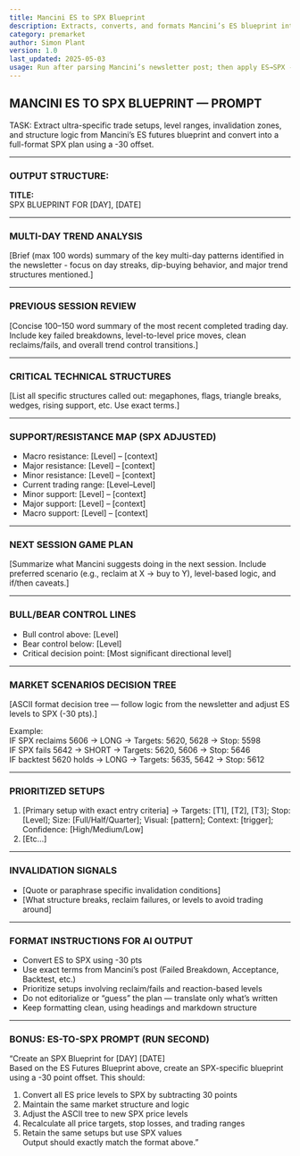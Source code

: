 ```yaml
---
title: Mancini ES to SPX Blueprint
description: Extracts, converts, and formats Mancini’s ES blueprint into an actionable SPX trading plan
category: premarket
author: Simon Plant
version: 1.0
last_updated: 2025-05-03
usage: Run after parsing Mancini’s newsletter post; then apply ES→SPX -30 conversion and structure as shown
---
```


## MANCINI ES TO SPX BLUEPRINT — PROMPT

TASK:
Extract ultra-specific trade setups, level ranges, invalidation zones, and structure logic from Mancini’s ES futures blueprint and convert into a full-format SPX plan using a -30 offset.

---

### OUTPUT STRUCTURE:

**TITLE:**  
SPX BLUEPRINT FOR [DAY], [DATE]

---

### MULTI-DAY TREND ANALYSIS  
[Brief (max 100 words) summary of the key multi-day patterns identified in the newsletter - focus on day streaks, dip-buying behavior, and major trend structures mentioned.]

---

### PREVIOUS SESSION REVIEW  
[Concise 100–150 word summary of the most recent completed trading day. Include key failed breakdowns, level-to-level price moves, clean reclaims/fails, and overall trend control transitions.]

---

### CRITICAL TECHNICAL STRUCTURES  
[List all specific structures called out: megaphones, flags, triangle breaks, wedges, rising support, etc. Use exact terms.]

---

### SUPPORT/RESISTANCE MAP (SPX ADJUSTED)  
- Macro resistance: [Level] – [context]  
- Major resistance: [Level] – [context]  
- Minor resistance: [Level] – [context]  
- Current trading range: [Level–Level]  
- Minor support: [Level] – [context]  
- Major support: [Level] – [context]  
- Macro support: [Level] – [context]  

---

### NEXT SESSION GAME PLAN  
[Summarize what Mancini suggests doing in the next session. Include preferred scenario (e.g., reclaim at X → buy to Y), level-based logic, and if/then caveats.]

---

### BULL/BEAR CONTROL LINES  
- Bull control above: [Level]  
- Bear control below: [Level]  
- Critical decision point: [Most significant directional level]

---

### MARKET SCENARIOS DECISION TREE  
[ASCII format decision tree — follow logic from the newsletter and adjust ES levels to SPX (-30 pts).]

Example:  
IF SPX reclaims 5606        → LONG  → Targets: 5620, 5628       → Stop: 5598  
IF SPX fails 5642           → SHORT → Targets: 5620, 5606       → Stop: 5646  
IF backtest 5620 holds      → LONG  → Targets: 5635, 5642       → Stop: 5612  

---

### PRIORITIZED SETUPS  
1. [Primary setup with exact entry criteria] → Targets: [T1], [T2], [T3]; Stop: [Level]; Size: [Full/Half/Quarter]; Visual: [pattern]; Context: [trigger]; Confidence: [High/Medium/Low]  
2. [Etc...]

---

### INVALIDATION SIGNALS  
- [Quote or paraphrase specific invalidation conditions]  
- [What structure breaks, reclaim failures, or levels to avoid trading around]

---

### FORMAT INSTRUCTIONS FOR AI OUTPUT  
- Convert ES to SPX using -30 pts  
- Use exact terms from Mancini’s post (Failed Breakdown, Acceptance, Backtest, etc.)  
- Prioritize setups involving reclaim/fails and reaction-based levels  
- Do not editorialize or “guess” the plan — translate only what’s written  
- Keep formatting clean, using headings and markdown structure

---

### BONUS: ES-TO-SPX PROMPT (RUN SECOND)

“Create an SPX Blueprint for [DAY] [DATE]  
Based on the ES Futures Blueprint above, create an SPX-specific blueprint using a -30 point offset. This should:  
1. Convert all ES price levels to SPX by subtracting 30 points  
2. Maintain the same market structure and logic  
3. Adjust the ASCII tree to new SPX price levels  
4. Recalculate all price targets, stop losses, and trading ranges  
5. Retain the same setups but use SPX values  
Output should exactly match the format above.”